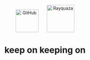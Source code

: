 <div align="center">
  <img src="https://media.giphy.com/media/KzJkzjggfGN5Py6nkT/giphy.gif" alt="GitHub" width="75"/>
  &nbsp;&nbsp;&nbsp;&nbsp;&nbsp;
  <img src="https://i.imgur.com/3yHpuiw.gif" alt="Rayquaza" width="90"/>
</div>

<h1 align="center"> keep on keeping on  </h1>



<!--
<div align="center">
<img src="http://github-profile-summary-cards.vercel.app/api/cards/profile-details?username=Andreas-Westh&theme=tokyonight" width="66%" />
  &nbsp;
  <img src="http://github-profile-summary-cards.vercel.app/api/cards/most-commit-language?username=Andreas-Westh&theme=tokyonight" width="32%" />
</div>
-->
